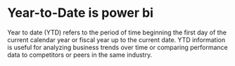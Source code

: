 # Year-to-Date is power bi
Year to date (YTD) refers to the period of time beginning the first day of the current calendar year or fiscal year up to the current date. YTD information is useful for analyzing business trends over time or comparing performance data to competitors or peers in the same industry.
